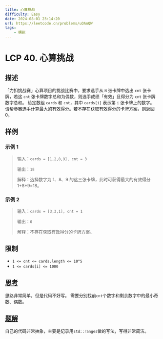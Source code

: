 ```yaml
---
title: 心算挑战
difficulty: Easy
date: 2024-08-01 23:14:20
url: https://leetcode.cn/problems/uOAnQW
tags:
    - 模拟
---
```

# LCP 40. 心算挑战

## 描述

「力扣挑战赛」心算项目的挑战比赛中，要求选手从 `N` 张卡牌中选出 `cnt` 张卡牌，若这 `cnt` 张卡牌数字总和为偶数，则选手成绩「有效」且得分为 `cnt` 张卡牌数字总和。
给定数组 `cards` 和 `cnt`，其中 `cards[i]` 表示第 `i` 张卡牌上的数字。 请帮参赛选手计算最大的有效得分。若不存在获取有效得分的卡牌方案，则返回 0。

## 样例
### 示例 1
>输入：`cards = [1,2,8,9], cnt = 3`
>
>输出：`18`
>
>解释：选择数字为 1、8、9 的这三张卡牌，此时可获得最大的有效得分 1+8+9=18。

### 示例 2
>输入：`cards = [3,3,1], cnt = 1`
>
>输出：`0`
>
>解释：不存在获取有效得分的卡牌方案。

## 限制

- `1 <= cnt <= cards.length <= 10^5`
- `1 <= cards[i] <= 1000`


## [思考](code.cpp)

思路非常简单，但是代码不好写。
需要分别找前`cnt`个数字和剩余数字中的最小奇数、偶数。

## [题解](solution.cpp)

自己的代码非常抽象，主要是记录用`std::ranges`做的写法，写得非常简洁。
